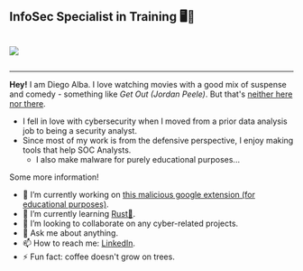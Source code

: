 ## InfoSec Specialist in Training 🖥️📡

<div style="display: inline-block;">

<a href="https://www.linkedin.com/in/dalbasudo/"><img src="https://img.shields.io/badge/LinkedIn-0077B5?style=for-the-badge&logo=linkedin&logoColor=white"/></a>
</div>

<hr>

**Hey!** I am Diego Alba. I love watching movies with a good mix of suspense and comedy - something like *Get Out (Jordan Peele)*. But that's <u>neither here nor there</u>. 

- I fell in love with cybersecurity when I moved from a prior data analysis job to being a security analyst.
- Since most of my work is from the defensive perspective, I enjoy making tools that help SOC Analysts.
    - I also make malware for purely educational purposes...

Some more information!
- 🔭 I’m currently working on <a href="https://github.com/DAlba-sudo/In-Former">this malicious google extension (for educational purposes)</a>.
- 🌱 I’m currently learning <a href="https://foundation.rust-lang.org/">Rust🦀</a>.
- 👯 I’m looking to collaborate on <a>any cyber-related projects</a>.
- 💬 Ask me about <a>anything</a>.
- 📫 How to reach me: <a href="https://www.linkedin.com/in/dalbasudo/">LinkedIn</a>.
- ⚡ Fun fact: <a>coffee doesn't grow on trees</a>.

